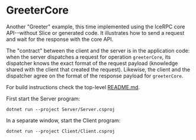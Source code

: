 # GreeterCore

Another "Greeter" example, this time implemented using the IceRPC core API--without Slice or generated code. It
illustrates how to send a request and wait for the response with the core API.

The "contract" between the client and the server is in the application code: when the server dispatches a request for
operation `greeterCore`, its dispatcher knows the exact format of the request payload (knowledge shared with the client
that created the request). Likewise, the client and the dispatcher agree on the format of the response payload for
`greeterCore`.

For build instructions check the top-level [README.md](../../README.md).

First start the Server program:

```shell
dotnet run --project Server/Server.csproj
```

In a separate window, start the Client program:

```shell
dotnet run --project Client/Client.csproj
```
